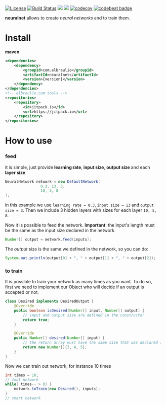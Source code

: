 [![License](https://img.shields.io/badge/license-MIT-green.svg)](https://github.com/elbraulio/neuralnet/blob/master/LICENSE) [![Build Status](https://travis-ci.org/elbraulio/neuralnet.svg?branch=master)](https://travis-ci.org/elbraulio/neuralnet) [![](https://jitpack.io/v/com.elbraulio/neuralnet.svg)](https://jitpack.io/#com.elbraulio/neuralnet) [![](https://img.shields.io/badge/javadocs-ok-green.svg)](https://jitpack.io/com/elbraulio/neuralnet/latest/javadoc/) [![codecov](https://codecov.io/gh/elbraulio/neuralnet/branch/master/graph/badge.svg)](https://codecov.io/gh/elbraulio/neuralnet) [![codebeat badge](https://codebeat.co/badges/270459fc-3a22-4765-80cf-a4f006926a31)](https://codebeat.co/projects/github-com-elbraulio-neuralnet-master)

__neuralnet__ allows to create _neural networks_ and to train them.

# Install

__maven__

```xml
<dependencies>
    <dependency>
        <groupId>com.elbraulio</groupId>
        <artifactId>neuralnet</artifactId>
        <version>{version}</version>
    </dependency>
</dependencies>
<!-- elbraulio.com tools -->
<repositories>
    <repository>
        <id>jitpack.io</id>
        <url>https://jitpack.io</url>
    </repository>
</repositories>

```

# How to use

### feed

it is simple, just provide __learning rate__, __input size__, __output size__ and each __layer size__.

```java
NeuralNetwork network = new DefaultNetwork(
                0.3, 13, 3,
                10, 5, 8
);
```

in this example we use `learning rate = 0.3`, `input size = 13` and `output size = 3`. Then we include 3 hidden layers with sizes for each layer `10, 5, 8`.

Now it is possible to feed the network. **Important**: the input's length must be the same as the input size declared in the network.

```java
Number[] output = network.feed(inputs);
```

The _output_ size is the same we defined in the network, so you can do:

```java
System.out.println(output[0] + ", " + output[1] + ", " + output[2]);
```

### to train

It is possible to train your network as many times as you want. To do so, first we need to implement our Object who will decide if an output is accepted or not.

```java
class Desired implements DesiredOutput {
    @Override
	public boolean isDesired(Number[] input, Number[] output) {
   		// input and output size are defined in the constructor      
        return true;
	}

	@Override
	public Number[] desired(Number[] input) {
        // the return array must have the same size that was declared in constructor
		return new Number[]{3, 4, 5};
	}
}
```

Now we can train out network, for instance 10 times

```java
int times = 10;
// fool network
while( times-- > 0) {
	network.toTrain(new Desired(), inputs);
}
// smart network
```